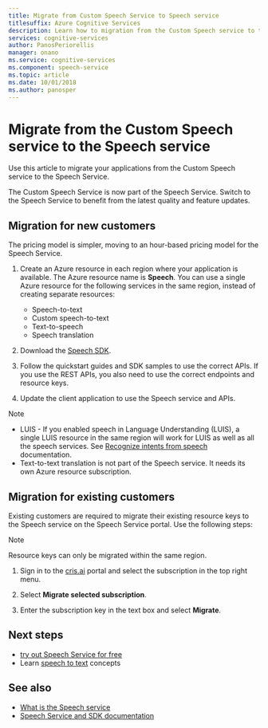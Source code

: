 ```yaml
---
title: Migrate from Custom Speech Service to Speech service
titlesuffix: Azure Cognitive Services 
description: Learn how to migration from the Custom Speech service to the Speech Service.
services: cognitive-services
author: PanosPeriorellis
manager: onano
ms.service: cognitive-services
ms.component: speech-service
ms.topic: article
ms.date: 10/01/2018
ms.author: panosper
---
```

# Migrate from the Custom Speech service to the Speech service

Use this article to migrate your applications from the Custom Speech service to the Speech Service.

The Custom Speech Service is now part of the Speech Service. Switch to the Speech Service to benefit from the latest quality and feature updates.
 
## Migration for new customers

The pricing model is simpler, moving to an hour-based pricing model for the Speech Service.   

1. Create an Azure resource in each region where your application is available. The Azure resource name is **Speech**. You can use a single Azure resource for the following services in the same region, instead of creating separate resources:

    * Speech-to-text
    * Custom speech-to-text
    * Text-to-speech
    * Speech translation

2. Download the [Speech SDK](speech-sdk.md). 

3. Follow the quickstart guides and SDK samples to use the correct APIs. If you use the REST APIs, you also need to use the correct endpoints and resource keys. 

4. Update the client application to use the Speech service and APIs. 

> [!NOTE]
> * LUIS - If you enabled speech in Language Understanding (LUIS), a single LUIS resource in the same region will work for LUIS as well as all the speech services. See [Recognize intents from speech](how-to-recognize-intents-from-speech-csharp.md) documentation.
> * Text-to-text translation is not part of the Speech service. It needs its own Azure resource subscription.
  


## Migration for existing customers

Existing customers are required to migrate their existing resource keys to the Speech service on the Speech Service portal. Use the following steps: 

> [!NOTE] 
> Resource keys can only be migrated within the same region. 

1. Sign in to the [cris.ai](http://www.cris.ai) portal and select the subscription in the top right menu. 

2. Select **Migrate selected subscription**.

3. Enter the subscription key in the text box and select **Migrate**.

## Next steps

* [try out Speech Service for free](get-started.md)
* Learn [speech to text](./speech-to-text.md) concepts

## See also

* [What is the Speech service](overview.md)
* [Speech Service and SDK documentation](speech-sdk.md#get-the-sdk)